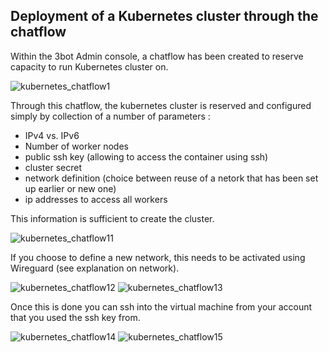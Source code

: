## Deployment of a Kubernetes cluster through the chatflow

Within the 3bot Admin console, a chatflow has been created to reserve capacity to run Kubernetes cluster on. 

![kubernetes_chatflow1](img/kubernetes/Kubernetes_chatflow1.png) 

Through this chatflow, the kubernetes cluster is reserved and configured simply by collection of a number of parameters : 
- IPv4 vs. IPv6
- Number of worker nodes
- public ssh key (allowing to access the container using ssh)
- cluster secret
- network definition (choice between reuse of a netork that has been set up earlier or new one)
- ip addresses to access all workers

This information is sufficient to create the cluster.

![kubernetes_chatflow11](img/kubernetes/kubernetes_chatflow11.png)

If you choose to define a new network, this needs to be activated using Wireguard (see explanation on network).

![kubernetes_chatflow12](img/kubernetes/kubernetes_chatflow12.png)
![kubernetes_chatflow13](img/kubernetes/kubernetes_chatflow13.png)

Once this is done you can ssh into the virtual machine from your account that you used the ssh key from. 

![kubernetes_chatflow14](img/kubernetes/kubernetes_chatflow14.png)
![kubernetes_chatflow15](img/kubernetes/kubernetes_chatflow15.png)
